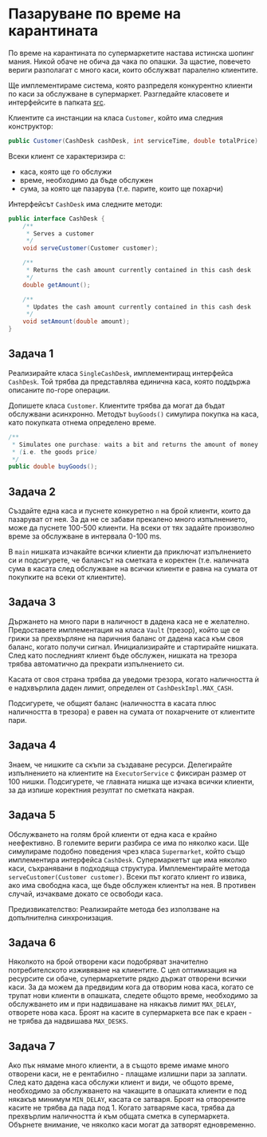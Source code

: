 # Пазаруване по време на карантината

По време на карантината по супермаркетите настава истинска шопинг мания. Никой
обаче не обича да чака по опашки. За щастие, повечето вериги разполагат с много
каси, които обслужват паралелно клиентите.

Ще имплементираме система, която разпределя конкурентно клиенти по каси за
обслужване в супермаркет. Разгледайте класовете и интерфейсите в папката
[src](src/org/elsys/duzunov).

Клиентите са инстанции на класа `Customer`, който има следния конструктор:

```java
public Customer(CashDesk cashDesk, int serviceTime, double totalPrice)
```

Всеки клиент се характеризира с:
* каса, която ще го обслужи
* време, необходимо да бъде обслужен
* сума, за която ще пазарува (т.е. парите, които ще похарчи)

Интерфейсът `CashDesk` има следните методи:

```java
public interface CashDesk {
    /**
     * Serves a customer
     */
    void serveCustomer(Customer customer);

    /**
     * Returns the cash amount currently contained in this cash desk
     */
    double getAmount();

    /**
     * Updates the cash amount currently contained in this cash desk
     */
    void setAmount(double amount);
}
```

## Задача 1

Реализирайте класа `SingleCashDesk`, имплементиращ интерфейса `CashDesk`. Той
трябва да представлява единична каса, която поддържа описаните по-горе операции.

Допишете класа `Customer`. Клиентите трябва да могат да бъдат обслужвани
асинхронно. Методът `buyGoods()` симулира покупка на каса, като покупката отнема
определено време.

```java
/**
 * Simulates one purchase: waits a bit and returns the amount of money spent
 * (i.e. the goods price)
 */
public double buyGoods();
```

## Задача 2

Създайте една каса и пуснете конкуретно `n` на брой клиенти, които да пазаруват
от нея. За да не се забави прекалено много изпълнението, може да пуснете 100-500
клиенти. На всеки от тях задайте произволно време за обслужване в интервала
0-100 ms.

В `main` нишката изчакайте всички клиенти да приключат изпълнението си и
подсигурете, че балансът на сметката е коректен (т.е. наличната сума в касата
след обслужване на всички клиенти е равна на сумата от покупките на всеки от
клиентите).

## Задача 3

Държането на много пари в наличност в дадена каса не е желателно. Предоставете
имплементация на класа `Vault` (трезор), който ще се грижи за прехвърляне на
паричния баланс от дадена каса към своя баланс, когато получи сигнал.
Инициализирайте и стартирайте нишката. След като последният клиент бъде
обслужен, нишката на трезора трябва автоматично да прекрати изпълнението си.

Касата от своя страна трябва да уведоми трезора, когато наличността ѝ е
надхвърлила даден лимит, определен от `CashDeskImpl.MAX_CASH`.

Подсигурете, че общият баланс (наличността в касата плюс наличността в трезора)
е равeн на сумата от похарчените от клиентите пари.

## Задача 4

Знаем, че нишките са скъпи за създаване ресурси. Делегирайте изпълнението на
клиентите на `ExecutorService` с фиксиран размер от 100 нишки. Подсигурете, че
главната нишка ще изчака всички клиенти, за да изпише коректния резултат по
сметката накрая.

## Задача 5

Обслужването на голям брой клиенти от една каса е крайно неефективно. В големите
вериги разбира се има по няколко каси. Ще симулираме подобно поведения чрез
класа `Supermarket`, който също имплементира интерфейса `CashDesk`.
Супермаркетът ще има няколко каси, съхранявани в подходяща структура.
Имплементирайте метода `serveCustomer(Customer customer)`. Всеки път когато
клиент го извика, ако има свободна каса, ще бъде обслужен клиентът на нея. В
противен случай, изчакваме докато се освободи каса. 

Предизвикателство: Реализирайте метода без използване на допълнителна
синхронизация.

## Задача 6

Няколкото на брой отворени каси подобряват значително потребителското изживяване
на клиентите. С цел оптимизация на ресурсите си обаче, супермаркетите рядко
държат отворени всички каси. За да можем да предвидим кога да отворим нова каса,
когато се трупат нови клиенти в опашката, следете общото време, необходимо за
обслужването им и при надвишаване на някакъв лимит `MAX_DELAY`, отворете нова
каса. Броят на касите в супермаркета все пак е краен - не трябва да надвишава
`MAX_DESKS`.
 
## Задача 7

Ако пък нямаме много клиенти, а в същото време имаме много отворени каси, не е
рентабилно - плащаме излишни пари за заплати. След като дадена каса обслужи
клиент и види, че общото време, необходимо за обслужването на чакащите в
опашката клиенти е под някакъв минимум `MIN_DELAY`, касата се затваря. Броят на
отворените касите не трябва да пада под 1. Когато затваряме каса, трябва да
прехвърлим наличността ѝ към общата сметка в супермаркета. Обърнете внимание, че
няколко каси могат да затворят едновременно.
